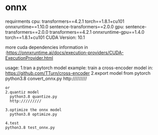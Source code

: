 # onnx
requirments
    cpu:
        transformers==4.2.1
        torch==1.8.1+cu101
        onnxruntime==1.10.0
        sentence-transformers==2.0.0
    gpu:
        sentence-transformers==2.0.0
        transformers==4.2.1
        onnxruntime-gpu==1.4.0
        torch==1.8.1+cu101
        CUDA Version: 10.1

more cuda dependencies information in :https://onnxruntime.ai/docs/execution-providers/CUDA-ExecutionProvider.html


usage:
    1.tran a pytorch model 
      example:
        train a cross-encoder model in: https://github.com/TTurn/cross-encoder
    2.export model from pytorch
      python3.8 convert_onnx.py
      http://///////
    
    or
    2.quantiz model
      python3.8 quantize.py
      http://///////

    3.optimize the onnx model
      python3.8 optimize.py

    4.test 
    python3.8 test_onnx.py
